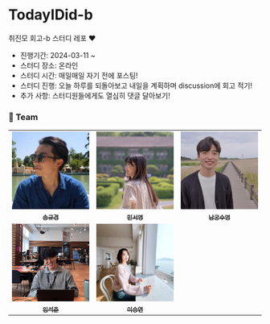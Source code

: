# TodayIDid-b

취진모 회고-b 스터디 레포 ❤

- 진행기간: 2024-03-11 ~
- 스터디 장소: 온라인
- 스터디 시간: 매일매일 자기 전에 포스팅!
- 스터디 진행: 오늘 하루를 되돌아보고 내일을 계획하며 discussion에 회고 적기!
- 추가 사항: 스터디원들에게도 열심히 댓글 달아보기!

### 👥 Team

<table>
  <tbody>
    <tr>
      <td align="center"><a href="https://github.com/Ssong-Q" target="_blank">
      <img width=200px src="./public/image/송규경.jpeg" alt="송규경"/><br />
      <sub><b>송규경</b></sub></a><br /></td>
      <td align="center"><a href="https://github.com/seoyoung-min" target="_blank">
      <img width=200px src="./public/image/민서영.png" alt="민서영"/><br />
      <sub><b>민서영</b></sub></a><br /></td>
      <td align="center"><a href="https://github.com/ngsy" target="_blank">
      <img width=200px src="./public/image/남궁수영.jpeg" alt="남궁수영"/><br />
      <sub><b>남궁수영</b></sub></a><br /></td>
    </tr>
    <tr>
      <td align="center"><a href="https://github.com/SJvaca30" target="_blank">
      <img width=200px src="./public/image/임석준.png" alt="임석준"/><br />
      <sub><b>임석준</b></sub></a><br /></td>
      <td align="center"><a href="https://github.com/orrhrr" target="_blank">
      <img width=200px src="./public/image/이승연.jpg" alt="이승연"/><br />
      <sub><b>이승연</b></sub></a><br /></td>
    </tr>
  </tbody>
</table>
